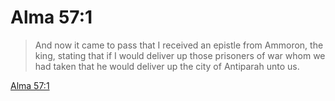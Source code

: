 # Alma 57:1

> And now it came to pass that I received an epistle from Ammoron, the king, stating that if I would deliver up those prisoners of war whom we had taken that he would deliver up the city of Antiparah unto us.

[Alma 57:1](https://www.churchofjesuschrist.org/study/scriptures/bofm/alma/57?lang=eng&id=p1#p1)


